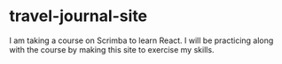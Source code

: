 # travel-journal-site
I am taking a course on Scrimba to learn React. I will be practicing along with the course by making this site to exercise my skills.
